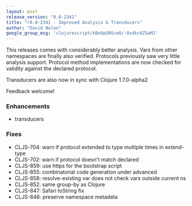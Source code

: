 ```yaml
---
layout: post
release_version: "0.0-2341"
title: "r0.0-2341 - Improved Analysis & Transducers"
author: "David Nolen"
google_group_msg: 'clojurescript/kBo9pSNScm8/-Ovdkc6ZSwMJ'
---
```


This releases comes with considerably better analysis. Vars from other 
namespaces are finally also verified. Protocols previously saw very 
little analysis support. Protocol method implementations are now 
checked for validity against the declared protocol. 

Transducers are also now in sync with Clojure 1.7.0-alpha2 

Feedback welcome! 

### Enhancements 
* transducers 

### Fixes 
* CLJS-704: warn if protocol extended to type multiple times in extend-type 
* CLJS-702: warn if protocol doesn't match declared 
* CLJS-859: use https for the bootstrap script 
* CLJS-855: combinatorial code generation under advanced 
* CLJS-858: resolve-existing var does not check vars outside current ns 
* CLJS-852: same group-by as Clojure 
* CLJS-847: Safari toString fix 
* CLJS-846: preserve namespace metadata 

